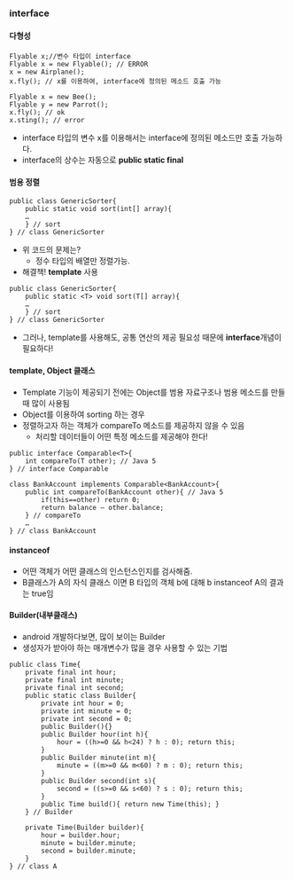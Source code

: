 ﻿### interface
#### 다형성
~~~
Flyable x;//변수 타입이 interface
Flyable x = new Flyable(); // ERROR
x = new Airplane();
x.fly(); // x를 이용하여, interface에 정의된 메소드 호출 가능
~~~

~~~
Flyable x = new Bee();
Flyable y = new Parrot();
x.fly(); // ok
x.sting(); // error
~~~
- interface 타입의 변수 x를 이용해서는 interface에 정의된 메소드만 호출 가능하다.
- interface의 상수는 자동으로 **public static final**

#### 범용 정렬

~~~
public class GenericSorter{
    public static void sort(int[] array){
    …
    } // sort
} // class GenericSorter
~~~
- 위 코드의 문제는? 
    - 정수 타입의 배열만 정렬가능.
- 해결책! **template** 사용
~~~
public class GenericSorter{
    public static <T> void sort(T[] array){
    …
    } // sort
} // class GenericSorter
~~~
- 그러나, template를 사용해도, 공통 연산의 제공 필요성 때문에 **interface**개념이 필요하다!

#### template, Object 클래스
- Template 기능이 제공되기 전에는 Object를 범용 자료구조나 범용 메소드를 만들 때 많이 사용됨
- Object를 이용하여 sorting 하는 경우
- 정렬하고자 하는 객체가 compareTo 메소드를 제공하지 않을 수 있음
    - 처리할 데이터들이 어떤 특정 메소드를 제공해야 한다!
~~~
public interface Comparable<T>{
    int compareTo(T other); // Java 5
} // interface Comparable
~~~
~~~
class BankAccount implements Comparable<BankAccount>{
    public int compareTo(BankAccount other){ // Java 5
        if(this==other) return 0;
        return balance – other.balance;
    } // compareTo
    …
} // class BankAccount
~~~

#### instanceof 
- 어떤 객체가 어떤 클래스의 인스턴스인지를 검사해줌.
- B클래스가 A의 자식 클래스 이면 B 타입의 객체 b에 대해 b instanceof A의 결과는 true임


#### Builder(내부클래스)
- android 개발하다보면, 많이 보이는 Builder
- 생성자가 받아야 하는 매개변수가 많을 경우 사용할 수 있는 기법
~~~
public class Time{
    private final int hour;
    private final int minute;
    private final int second;
    public static class Builder{
        private int hour = 0;
        private int minute = 0;
        private int second = 0;
        public Builder(){}
        public Builder hour(int h){
            hour = ((h>=0 && h<24) ? h : 0); return this;
        }
        public Builder minute(int m){
            minute = ((m>=0 && m<60) ? m : 0); return this;
        }
        public Builder second(int s){
            second = ((s>=0 && s<60) ? s : 0); return this;
        }
        public Time build(){ return new Time(this); }
    } // Builder

    private Time(Builder builder){
        hour = builder.hour;
        minute = builder.minute;
        second = builder.minute;
    }
} // class A
~~~
